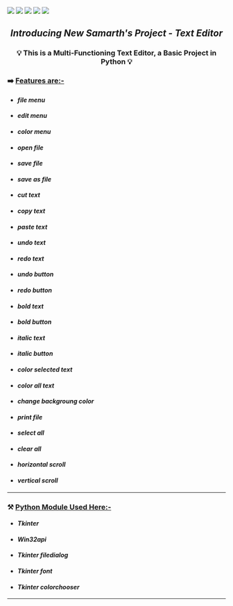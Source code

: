 ![](https://img.shields.io/badge/Programming_Language-Python-blue.svg)
![](https://img.shields.io/badge/Main_Tool_Used-Tkinter-red.svg)
![](https://img.shields.io/badge/Music_Player-Multi_Functioning-orange.svg)
![](https://img.shields.io/badge/Python_Version-3.7-brown.svg)
![](https://img.shields.io/badge/Status-Complete-green.svg)

## <p align="center">***Introducing New Samarth's Project - Text Editor***</p>
### <p align="center">💡 **This is a Multi-Functioning Text Editor, a Basic Project in Python** 💡</p>

### ➡️ **<u>Features are:-</u>**
- #### ***_file menu_*** 
- #### ***_edit menu_*** 
- #### ***_color menu_*** 
- #### ***_open file_*** 
- #### ***_save file_*** 
- #### ***_save as file_*** 
- #### ***_cut text_*** 
- #### ***_copy text_*** 
- #### ***_paste text_*** 
- #### ***_undo text_*** 
- #### ***_redo text_*** 
- #### ***_undo button_*** 
- #### ***_redo button_*** 
- #### ***_bold text_*** 
- #### ***_bold button_*** 
- #### ***_italic text_*** 
- #### ***_italic button_*** 
- #### ***_color selected text_*** 
- #### ***_color all text_*** 
- #### ***_change backgroung color_*** 
- #### ***_print file_*** 
- #### ***_select all_*** 
- #### ***_clear all_*** 
- #### ***_horizontal scroll_*** 
- #### ***_vertical scroll_*** 

---

### ⚒️ **<u>Python Module Used Here:-</u>** 
- #### ***_Tkinter_***
- #### ***_Win32api_***
- #### ***_Tkinter filedialog_***
- #### ***_Tkinter font_***
- #### ***_Tkinter colorchooser_***

---